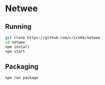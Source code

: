 # Netwee

## Running

```sh
git clone https://github.com/crick64/netwee
cd netwee
npm install
npm start
```

## Packaging

```sh
npm run package
```
